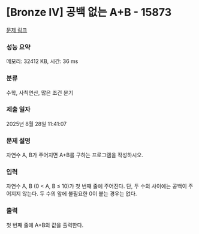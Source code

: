 # [Bronze IV] 공백 없는 A+B - 15873 

[문제 링크](https://www.acmicpc.net/problem/15873) 

### 성능 요약

메모리: 32412 KB, 시간: 36 ms

### 분류

수학, 사칙연산, 많은 조건 분기

### 제출 일자

2025년 8월 28일 11:41:07

### 문제 설명

<p>자연수 A, B가 주어지면 A+B를 구하는 프로그램을 작성하시오.</p>

### 입력 

 <p>자연수 A, B (0 < A, B ≤ 10)가 첫 번째 줄에 주어진다. 단, 두 수의 사이에는 공백이 주어지지 않는다. 두 수의 앞에 불필요한 0이 붙는 경우는 없다.</p>

### 출력 

 <p>첫 번째 줄에 A+B의 값을 출력한다.</p>

